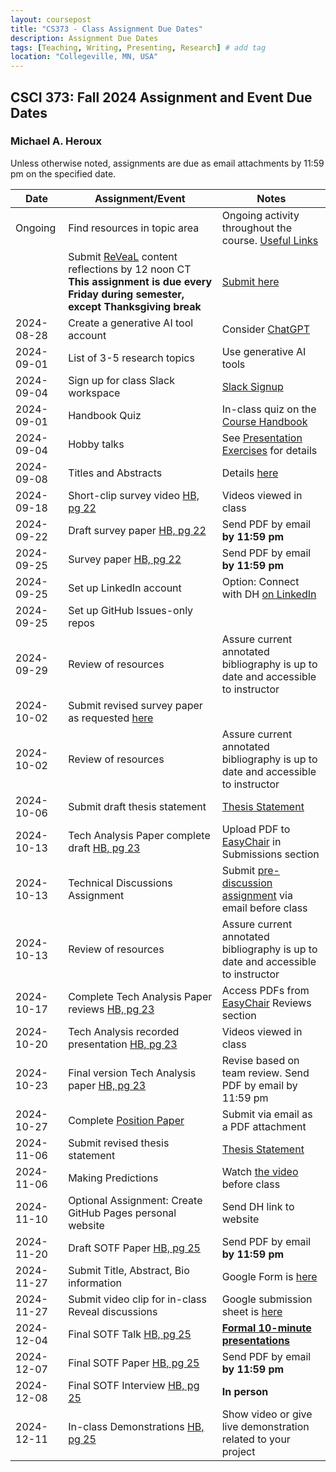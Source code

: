 ```yaml
---
layout: coursepost
title: "CS373 - Class Assignment Due Dates"
description: Assignment Due Dates
tags: [Teaching, Writing, Presenting, Research] # add tag
location: "Collegeville, MN, USA"
---
```


## CSCI 373: Fall 2024 Assignment and Event Due Dates

### Michael A. Heroux

Unless otherwise noted, assignments are due as email attachments by 11:59 pm on the specified date.

| **Date** | **Assignment/Event** | **Notes** |
| ---------- | --- | --- |
| Ongoing | Find resources in topic area | Ongoing activity throughout the course. [Useful Links](https://maherou.github.io/Teaching/files/CS373/CS373-Links/) |
|  | Submit [ReVeaL](../RevealDiscussions) content reflections by 12 noon CT **This assignment is due every Friday during semester, except Thanksgiving break** | [Submit here](https://forms.gle/99m7TCQNvQo7cFQu7)
| 2024-08-28 | Create a generative AI tool account | Consider [ChatGPT](https://chat.openai.com) |
| 2024-09-01 | List of 3-5 research topics | Use generative AI tools |
| 2024-09-04 | Sign up for class Slack workspace | [Slack Signup](https://join.slack.com/t/newworkspace-v9a6356/shared_invite/zt-21zhvcrzb-EI83fvHjquviHdwmKXUfkQ)  |
| 2024-09-01 | Handbook Quiz | In-class quiz on the [Course Handbook](../CSCI373CourseHandbookLatestEdition.pdf) |
| 2024-09-04 | Hobby talks | See [Presentation Exercises](https://collegeville.github.io/Orator/PresentationsThatWork/) for details |
| 2024-09-08 | Titles and Abstracts | Details [here](https://collegeville.github.io/Scribe/TitlesAndAbstractsThatWork/) |
| 2024-09-18 | Short-clip survey video [HB, pg 22](../CSCI373CourseHandbookLatestEdition.pdf) | Videos viewed in class  | 
| 2024-09-22 | Draft survey paper [HB, pg 22](../CSCI373CourseHandbookLatestEdition.pdf) | Send PDF by email **by 11:59 pm** |
| 2024-09-25 | Survey paper [HB, pg 22](../CSCI373CourseHandbookLatestEdition.pdf) | Send PDF by email **by 11:59 pm** |
| 2024-09-25 | Set up LinkedIn account | Option: Connect with DH [on LinkedIn](https://in.linkedin.com/in/michael-heroux-763590) |
| 2024-09-25 | Set up GitHub Issues-only repos| |
| 2024-09-29 | Review of resources | Assure current annotated bibliography is up to date and accessible to instructor |
| 2024-10-02 |Submit revised survey paper as requested [here](https://collegeville.github.io/Scribe/BetterTechnicalWriting/) | |
| 2024-10-02 | Review of resources | Assure current annotated bibliography is up to date and accessible to instructor |
| 2024-10-06 | Submit draft thesis statement | [Thesis Statement](./ThesisStatement.md) |
| 2024-10-13 | Tech Analysis Paper complete draft [HB, pg 23](../CSCI373CourseHandbookLatestEdition.pdf) | Upload PDF to [EasyChair](https://easychair.org/conferences/?conf=fall2024tap) in Submissions section |
| 2024-10-13 | Technical Discussions Assignment | Submit [pre-discussion assignment](https://collegeville.github.io/Orator/DiscussionsThatWork/) via email before class |
| 2024-10-13 | Review of resources | Assure current annotated bibliography is up to date and accessible to instructor |
| 2024-10-17 | Complete Tech Analysis Paper reviews [HB, pg 23](../CSCI373CourseHandbookLatestEdition.pdf) | Access PDFs from [EasyChair](https://easychair.org/conferences/?conf=fall2024tap) Reviews section |
| 2024-10-20 | Tech Analysis recorded presentation [HB, pg 23](../CSCI373CourseHandbookLatestEdition.pdf) | Videos viewed in class|
| 2024-10-23 | Final version Tech Analysis paper [HB, pg 23](../CSCI373CourseHandbookLatestEdition.pdf) | Revise based on team review. Send PDF by email by 11:59 pm |
| 2024-10-27 | Complete [Position Paper](https://collegeville.github.io/Scribe/PositionPapers/) | Submit via email as a PDF attachment | 
| 2024-11-06 | Submit revised thesis statement | [Thesis Statement](./ThesisStatement.md) |
| 2024-11-06 | Making Predictions | Watch [the video](https://collegeville.github.io/Scribe/PredictionsThatWork/) before class |
| 2024-11-10 | Optional Assignment: Create GitHub Pages personal website | Send DH link to website |
| 2024-11-20 | Draft SOTF Paper [HB, pg 25](../CSCI373CourseHandbookLatestEdition.pdf) | Send PDF by email **by 11:59 pm** |
| 2024-11-27 | Submit Title, Abstract, Bio information | Google Form is [here](https://forms.gle/d6xJTCqofyq4jXGh8) |
| 2024-11-27 | Submit video clip for in-class Reveal discussions | Google submission sheet is [here](https://docs.google.com/spreadsheets/d/1X9lnNhuZnz5B0PQIjGZ0NnBeM0XF3_OA8f5Mzc1M66U/edit#gid=0) |
| 2024-12-04 | Final SOTF Talk [HB, pg 25](../CSCI373CourseHandbookLatestEdition.pdf) | [**Formal 10-minute presentations**](../2024-Fall-Final-Presentation-Schedule) |
| 2024-12-07 | Final SOTF Paper [HB, pg 25](../CSCI373CourseHandbookLatestEdition.pdf) | Send PDF by email **by 11:59 pm** 
| 2024-12-08 | Final SOTF Interview [HB, pg 25](../CSCI373CourseHandbookLatestEdition.pdf) | **In person** |
| 2024-12-11 | In-class Demonstrations [HB, pg 25](../CSCI373CourseHandbookLatestEdition.pdf) | Show video or give live demonstration related to your project |
